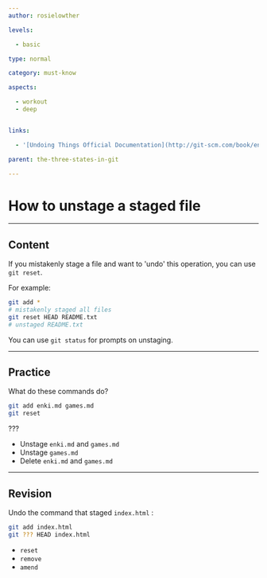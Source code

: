 ```yaml
---
author: rosielowther

levels:

  - basic

type: normal

category: must-know

aspects:

  - workout
  - deep


links:

  - '[Undoing Things Official Documentation](http://git-scm.com/book/en/v2/Git-Basics-Undoing-Things){website}'

parent: the-three-states-in-git

---
```


# How to unstage a staged file

---
## Content

If you mistakenly stage a file and want to 'undo' this operation, you can use `git reset`.

For example:
```bash
git add *
# mistakenly staged all files
git reset HEAD README.txt
# unstaged README.txt 
```
You can use `git status` for prompts on unstaging.

---
## Practice

What do these commands do?
```bash
git add enki.md games.md
git reset 
```
 ???

* Unstage `enki.md` and `games.md`
* Unstage `games.md`
* Delete `enki.md` and `games.md`

---
## Revision

Undo the command that staged `index.html` :
```bash
git add index.html
git ??? HEAD index.html
```

* `reset`
* `remove`
* `amend`

 
 
 
